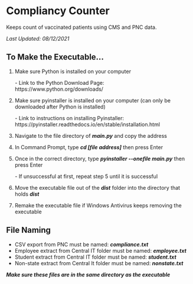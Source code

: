 # Compliancy Counter
Keeps count of vaccinated patients using CMS and PNC data.

*Last Updated: 08/12/2021*

## To Make the Executable...
1. Make sure Python is installed on your computer
<ol>- Link to the Python Download Page: https://www.python.org/downloads/</ol>

2. Make sure pyinstaller is installed on your computer (can only be downloaded after Python is installed)
<ol>- Link to instructions on installing Pyinstaller: https://pyinstaller.readthedocs.io/en/stable/installation.html</ol>

3. Navigate to the file directory of ***main.py*** and copy the address

4. In Command Prompt, type ***cd [file address]*** then press Enter

5. Once in the correct directory, type ***pyinstaller --onefile main.py*** then press Enter
<ol>- If unsuccessful at first, repeat step 5 until it is successful</ol>

6. Move the executable file out of the ***dist*** folder into the directory that holds ***dist***

7. Remake the executable file if Windows Antivirus keeps removing the executable

## File Naming
- CSV export from PNC must be named: ***compliance.txt***
- Employee extract from Central IT folder must be named: ***employee.txt***
- Student extract from Central IT folder must be named: ***student.txt***
- Non-state extract from Central It folder must be named: ***nonstate.txt***

***Make sure these files are in the same directory as the executable***
